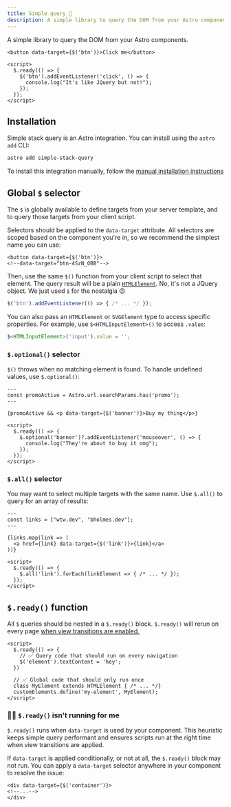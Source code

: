 ```yaml
---
title: Simple query 🔎
description: A simple library to query the DOM from your Astro components.
---
```


A simple library to query the DOM from your Astro components.

```astro
<button data-target={$('btn')}>Click me</button>

<script>
  $.ready(() => {
    $('btn').addEventListener('click', () => {
      console.log("It's like JQuery but not!");
    });
  });
</script>
```

## Installation

Simple stack query is an Astro integration. You can install using the `astro add` CLI:

```bash
astro add simple-stack-query
```

To install this integration manually, follow the [manual installation instructions](https://docs.astro.build/en/guides/integrations-guide/#manual-installation)

## Global `$` selector

The `$` is globally available to define targets from your server template, and to query those targets from your client script.

Selectors should be applied to the `data-target` attribute. All selectors are scoped based on the component you're in, so we recommend the simplest name you can use:

```astro
<button data-target={$('btn')}>
<!--data-target="btn-4SzN_OBB"-->
```

Then, use the same `$()` function from your client script to select that element. The query result will be a plain [`HTMLElement`](https://developer.mozilla.org/en-US/docs/Web/API/HTMLElement). No, it's not a JQuery object. We just used `$` for the nostalgia 😉

```ts
$('btn').addEventListener(() => { /* ... */ });
```

You can also pass an `HTMLElement` or `SVGElement` type to access specific properties. For example, use `$<HTMLInputElement>()` to access `.value`:

```ts
$<HTMLInputElement>('input').value = '';
```

### `$.optional()` selector

`$()` throws when no matching element is found. To handle undefined values, use `$.optional()`:

```astro
---
const promoActive = Astro.url.searchParams.has('promo');
---

{promoActive && <p data-target={$('banner')}>Buy my thing</p>}

<script>
  $.ready(() => {
    $.optional('banner')?.addEventListener('mouseover', () => {
      console.log("They're about to buy it omg");
    });
  });
</script>
```

### `$.all()` selector

You may want to select multiple targets with the same name. Use `$.all()` to query for an array of results:

```astro
---
const links = ["wtw.dev", "bholmes.dev"];
---

{links.map(link => (
  <a href={link} data-target={$('link')}>{link}</a>
))}

<script>
  $.ready(() => {
    $.all('link').forEach(linkElement => { /* ... */ });
  });
</script>
```

## `$.ready()` function

All `$` queries should be nested in a `$.ready()` block. `$.ready()` will rerun on every page [when view transitions are enabled.](https://docs.astro.build/en/guides/view-transitions/)

```astro
<script>
  $.ready(() => {
    // ✅ Query code that should run on every navigation
    $('element').textContent = 'hey';
  })

  // ✅ Global code that should only run once
  class MyElement extends HTMLElement { /* ... */}
  customElements.define('my-element', MyElement);
</script>
```

### 🙋‍♂️ `$.ready()` isn't running for me

`$.ready()` runs when `data-target` is used by your component. This heuristic keeps simple query performant and ensures scripts run at the right time when view transitions are applied.

If `data-target` is applied conditionally, or not at all, the `$.ready()` block may not run. You can apply a `data-target` selector anywhere in your component to resolve the issue:

```astro ins="data-target={$('container')}"
<div data-target={$('container')}>
<!--...-->
</div>
```
